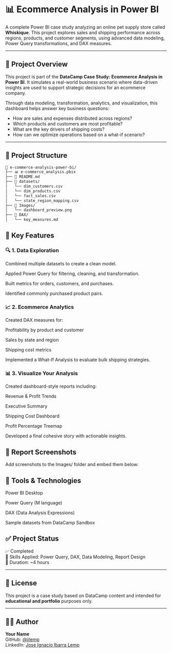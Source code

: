 # 📊 Ecommerce Analysis in Power BI

A complete Power BI case study analyzing an online pet supply store called **Whiskique**. This project explores sales and shipping performance across regions, products, and customer segments, using advanced data modeling, Power Query transformations, and DAX measures.

---

## 🧠 Project Overview

This project is part of the **DataCamp Case Study: Ecommerce Analysis in Power BI**. It simulates a real-world business scenario where data-driven insights are used to support strategic decisions for an ecommerce company.

Through data modeling, transformation, analytics, and visualization, this dashboard helps answer key business questions:

- How are sales and expenses distributed across regions?
- Which products and customers are most profitable?
- What are the key drivers of shipping costs?
- How can we optimize operations based on a what-if scenario?

---

## 📁 Project Structure

```bash
📂 e-commerce-analysis-power-bi/
├── 📊 e-commerce_analysis.pbix
├── 📝 README.md
├── 📁 datasets/
│   └── dim_customers.csv
│   └── dim_products.csv
│   └── fact_sales.csv
│   └── state_region_mapping.csv
├── 📁 Images/
│   └── dashboard_preview.png
├── 📁 DAX/
│   └── key_measures.md
```

## 🧾 Key Features
### 🔍 1. Data Exploration
Combined multiple datasets to create a clean model.

Applied Power Query for filtering, cleaning, and transformation.

Built metrics for orders, customers, and purchases.

Identified commonly purchased product pairs.

### 📈 2. Ecommerce Analytics
Created DAX measures for:

Profitability by product and customer

Sales by state and region

Shipping cost metrics

Implemented a What-If Analysis to evaluate bulk shipping strategies.

### 📊 3. Visualize Your Analysis
Created dashboard-style reports including:

Revenue & Profit Trends

Executive Summary

Shipping Cost Dashboard

Profit Percentage Treemap

Developed a final cohesive story with actionable insights.

## 📸 Report Screenshots
Add screenshots to the Images/ folder and embed them below:


## 📌 Tools & Technologies
Power BI Desktop

Power Query (M language)

DAX (Data Analysis Expressions)

Sample datasets from DataCamp Sandbox

## ✅ Project Status

✅ Completed  
🧠 Skills Applied: Power Query, DAX, Data Modeling, Report Design  
📅 Duration: ~4 hours

---

## 📄 License

This project is a case study based on DataCamp content and intended for **educational and portfolio** purposes only.

---

## 🙋‍♂️ Author

**Your Name**  
GitHub: [@jilemp](https://github.com/jilemp)  
LinkedIn: [Jose Ignacio Ibarra Lemp](https://linkedin.com/in/jose-ignacio-ibarra)
